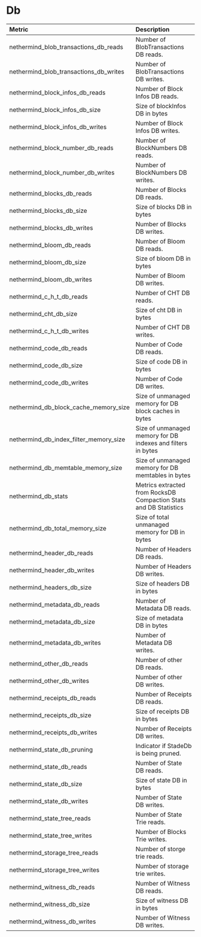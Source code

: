 # Db

| Metric | Description |
| :--- | :--- |
| nethermind_blob_transactions_db_reads | Number of BlobTransactions DB reads. |
| nethermind_blob_transactions_db_writes | Number of BlobTransactions DB writes. |
| nethermind_block_infos_db_reads | Number of Block Infos DB reads. |
| nethermind_block_infos_db_size | Size of blockInfos DB in bytes |
| nethermind_block_infos_db_writes | Number of Block Infos DB writes. |
| nethermind_block_number_db_reads | Number of BlockNumbers DB reads. |
| nethermind_block_number_db_writes | Number of BlockNumbers DB writes. |
| nethermind_blocks_db_reads | Number of Blocks DB reads. |
| nethermind_blocks_db_size | Size of blocks DB in bytes |
| nethermind_blocks_db_writes | Number of Blocks DB writes. |
| nethermind_bloom_db_reads | Number of Bloom DB reads. |
| nethermind_bloom_db_size | Size of bloom DB in bytes |
| nethermind_bloom_db_writes | Number of Bloom DB writes. |
| nethermind_c_h_t_db_reads | Number of CHT DB reads. |
| nethermind_cht_db_size | Size of cht DB in bytes |
| nethermind_c_h_t_db_writes | Number of CHT DB writes. |
| nethermind_code_db_reads | Number of Code DB reads. |
| nethermind_code_db_size | Size of code DB in bytes |
| nethermind_code_db_writes | Number of Code DB writes. |
| nethermind_db_block_cache_memory_size | Size of unmanaged memory for DB block caches in bytes |
| nethermind_db_index_filter_memory_size | Size of unmanaged memory for DB indexes and filters in bytes |
| nethermind_db_memtable_memory_size | Size of unmanaged memory for DB memtables in bytes |
| nethermind_db_stats | Metrics extracted from RocksDB Compaction Stats and DB Statistics |
| nethermind_db_total_memory_size | Size of total unmanaged memory for DB in bytes |
| nethermind_header_db_reads | Number of Headers DB reads. |
| nethermind_header_db_writes | Number of Headers DB writes. |
| nethermind_headers_db_size | Size of headers DB in bytes |
| nethermind_metadata_db_reads | Number of Metadata DB reads. |
| nethermind_metadata_db_size | Size of metadata DB in bytes |
| nethermind_metadata_db_writes | Number of Metadata DB writes. |
| nethermind_other_db_reads | Number of other DB reads. |
| nethermind_other_db_writes | Number of other DB writes. |
| nethermind_receipts_db_reads | Number of Receipts DB reads. |
| nethermind_receipts_db_size | Size of receipts DB in bytes |
| nethermind_receipts_db_writes | Number of Receipts DB writes. |
| nethermind_state_db_pruning | Indicator if StadeDb is being pruned. |
| nethermind_state_db_reads | Number of State DB reads. |
| nethermind_state_db_size | Size of state DB in bytes |
| nethermind_state_db_writes | Number of State DB writes. |
| nethermind_state_tree_reads | Number of State Trie reads. |
| nethermind_state_tree_writes | Number of Blocks Trie writes. |
| nethermind_storage_tree_reads | Number of storge trie reads. |
| nethermind_storage_tree_writes | Number of storage trie writes. |
| nethermind_witness_db_reads | Number of Witness DB reads. |
| nethermind_witness_db_size | Size of witness DB in bytes |
| nethermind_witness_db_writes | Number of Witness DB writes. |
